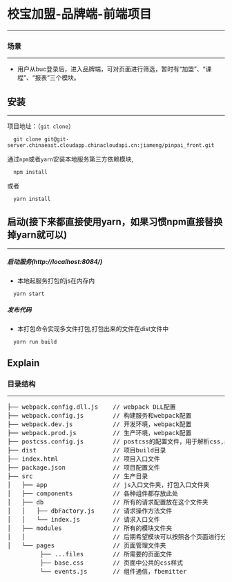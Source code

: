 # 校宝加盟-品牌端-前端项目
***

### 场景
***
* 用户从buc登录后，进入品牌端，可对页面进行筛选，暂时有“加盟”、“课程”、“报表”三个模块。

## 安装
***
项目地址：（`git clone`）
```shell
  git clone git@git-server.chinaeast.cloudapp.chinacloudapi.cn:jiameng/pinpai_front.git
```

通过`npm`或者`yarn`安装本地服务第三方依赖模块,
```shell
  npm install
```
或者
```shell
  yarn install
```

## 启动(接下来都直接使用yarn，如果习惯npm直接替换掉yarn就可以)
***
##### 启动服务(http://localhost:8084/)
  * 本地起服务打包的js在内存内
```
  yarn start
```

##### 发布代码
  * 本打包命令实现多文件打包,打包出来的文件在dist文件中
```
  yarn run build
```

## Explain

### 目录结构 ###
***
<pre>
├── webpack.config.dll.js    // webpack DLL配置
├── webpack.config.js        // 构建服务和webpack配置
├── webpack.dev.js           // 开发环境，webpack配置
├── webpack.prod.js          // 生产环境，webpack配置
├── postcss.config.js        // postcss的配置文件，用于解析css,并将前缀添加到CSS规则 
├── dist                     // 项目build目录
├── index.html               // 项目入口文件
├── package.json             // 项目配置文件
├── src                      // 生产目录
│   ├── app                  // js入口文件夹，打包入口文件夹
│   ├── components           // 各种组件都存放此处
│   ├── db                   // 所有的请求配置放在这个文件夹
│   │   ├── dbFactory.js     // 请求操作方法文件
│   │   └── index.js         // 请求入口文件
│   ├── modules              // 所有的模块文件夹
│   │                        // 后期希望模块可以按照各个页面进行分类，比较方便
│   └── pages                // 页面管理文件夹
         ├── ...files        // 所需要的页面文件
         ├── base.css        // 页面中公共的css样式
         └── events.js       // 组件通信，fbemitter
</pre>